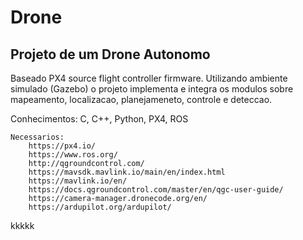 # Drone

## Projeto de um Drone Autonomo

Baseado PX4 source flight controller firmware. 
Utilizando ambiente simulado (Gazebo) o projeto implementa e integra os modulos sobre mapeamento, localizacao, planejameneto, controle e deteccao.

Conhecimentos: C, C++, Python, PX4, ROS

	Necessarios:
		https://px4.io/
		https://www.ros.org/
		http://qgroundcontrol.com/
		https://mavsdk.mavlink.io/main/en/index.html
		https://mavlink.io/en/
		https://docs.qgroundcontrol.com/master/en/qgc-user-guide/
		https://camera-manager.dronecode.org/en/
		https://ardupilot.org/ardupilot/
kkkkk
